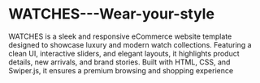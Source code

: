# WATCHES---Wear-your-style
WATCHES is a sleek and responsive eCommerce website template designed to showcase luxury and modern watch collections. Featuring a clean UI, interactive sliders, and elegant layouts, it highlights product details, new arrivals, and brand stories. Built with HTML, CSS, and Swiper.js, it ensures a premium browsing and shopping experience
